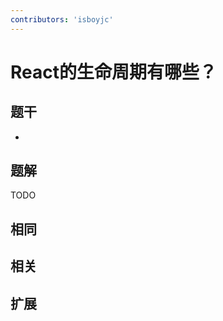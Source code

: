 ```yaml
---
contributors: 'isboyjc'
---
```


# React的生命周期有哪些？

## 题干

- 



## 题解

<!-- ::: details 点我查看题解 -->

  TODO

<!-- ::: -->



## 相同


## 相关


## 扩展

